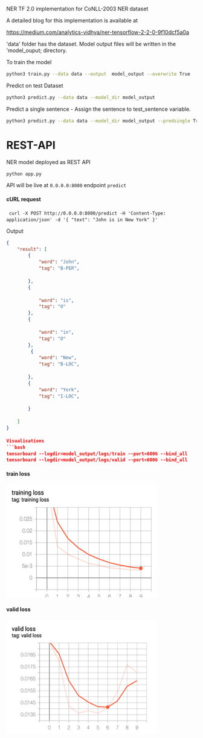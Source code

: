
NER TF 2.0 implementation for CoNLL-2003 NER dataset

A detailed blog for this implementation is available at

https://medium.com/analytics-vidhya/ner-tensorflow-2-2-0-9f10dcf5a0a

'data' folder has the dataset. Model output files will be written in the 'model_ouput; directory. 

To train the model
```bash
python3 train.py --data data --output  model_output --overwrite True 
```

Predict on test Dataset
```bash
python3 predict.py --data data --model_dir model_output
```
Predict a single sentence - Assign the sentence to test_sentence variable. 

```bash
python3 predict.py --data data --model_dir model_output --predsingle True
```


# REST-API
NER model deployed as REST API

```bash
python app.py
```

API will be live at `0.0.0.0:8000` endpoint `predict`

#### cURL request
` curl -X POST http://0.0.0.0:8000/predict -H 'Content-Type: application/json' -d '{ "text": "John is in New York" }'`


Output
```json
{
    "result": [
        {
            "word": "John",
            "tag": "B-PER",
            
        },
        {
            
            "word": "is",
            "tag": "O"
        },
        {
            
            "word": "in",
            "tag": "O"
        },
         {
            "word": "New",
            "tag": "B-LOC",
            
        },
        {
            "word": "York",
            "tag": "I-LOC",
            
        }
        
    ]
}

Visualisations 
```bash
tensorboard --logdir=model_output/logs/train --port=6006 --bind_all
tensorboard --logdir=model_output/logs/valid --port=6006 --bind_all
```

#### train loss 

<img src="/img/trainloss.png" width="400" height="300">

#### valid loss 
<img src="/img/validloss.png" width="400" height="300">
